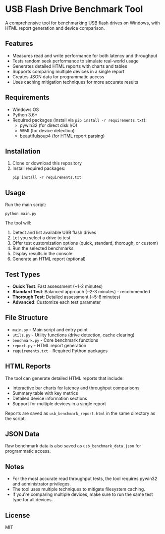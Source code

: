 # USB Flash Drive Benchmark Tool

A comprehensive tool for benchmarking USB flash drives on Windows, with HTML report generation and device comparison.

## Features

- Measures read and write performance for both latency and throughput
- Tests random seek performance to simulate real-world usage
- Generates detailed HTML reports with charts and tables
- Supports comparing multiple devices in a single report
- Creates JSON data for programmatic access
- Uses caching mitigation techniques for more accurate results

## Requirements

- Windows OS
- Python 3.6+
- Required packages (install via `pip install -r requirements.txt`):
  - pywin32 (for direct disk I/O)
  - WMI (for device detection)
  - beautifulsoup4 (for HTML report parsing)

## Installation

1. Clone or download this repository
2. Install required packages:
   ```
   pip install -r requirements.txt
   ```

## Usage

Run the main script:

```
python main.py
```

The tool will:
1. Detect and list available USB flash drives
2. Let you select a drive to test
3. Offer test customization options (quick, standard, thorough, or custom)
4. Run the selected benchmarks
5. Display results in the console
6. Generate an HTML report (optional)

## Test Types

- **Quick Test**: Fast assessment (~1-2 minutes)
- **Standard Test**: Balanced approach (~2-3 minutes) - recommended
- **Thorough Test**: Detailed assessment (~5-8 minutes)
- **Advanced**: Customize each test parameter

## File Structure

- `main.py` - Main script and entry point
- `utils.py` - Utility functions (drive detection, cache clearing)
- `benchmark.py` - Core benchmark functions
- `report.py` - HTML report generation
- `requirements.txt` - Required Python packages

## HTML Reports

The tool can generate detailed HTML reports that include:
- Interactive bar charts for latency and throughput comparisons
- Summary table with key metrics
- Detailed device information sections
- Support for multiple devices in a single report

Reports are saved as `usb_benchmark_report.html` in the same directory as the script.

## JSON Data

Raw benchmark data is also saved as `usb_benchmark_data.json` for programmatic access.

## Notes

- For the most accurate read throughput tests, the tool requires pywin32 and administrator privileges.
- The tool uses multiple techniques to mitigate filesystem caching.
- If you're comparing multiple devices, make sure to run the same test type for all devices.

## License

MIT